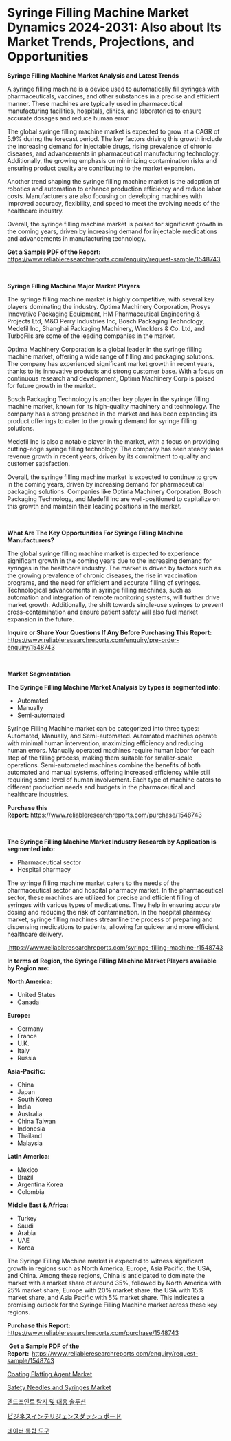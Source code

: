 <p><h1>Syringe Filling Machine Market Dynamics 2024-2031: Also about Its Market Trends, Projections, and Opportunities</h1></p><p><strong>Syringe Filling Machine Market Analysis and Latest Trends</strong></p>
<p><p>A syringe filling machine is a device used to automatically fill syringes with pharmaceuticals, vaccines, and other substances in a precise and efficient manner. These machines are typically used in pharmaceutical manufacturing facilities, hospitals, clinics, and laboratories to ensure accurate dosages and reduce human error.</p><p>The global syringe filling machine market is expected to grow at a CAGR of 5.9% during the forecast period. The key factors driving this growth include the increasing demand for injectable drugs, rising prevalence of chronic diseases, and advancements in pharmaceutical manufacturing technology. Additionally, the growing emphasis on minimizing contamination risks and ensuring product quality are contributing to the market expansion.</p><p>Another trend shaping the syringe filling machine market is the adoption of robotics and automation to enhance production efficiency and reduce labor costs. Manufacturers are also focusing on developing machines with improved accuracy, flexibility, and speed to meet the evolving needs of the healthcare industry.</p><p>Overall, the syringe filling machine market is poised for significant growth in the coming years, driven by increasing demand for injectable medications and advancements in manufacturing technology.</p></p>
<p><strong>Get a Sample PDF of the Report:&nbsp;</strong> <a href="https://www.reliableresearchreports.com/enquiry/request-sample/1548743">https://www.reliableresearchreports.com/enquiry/request-sample/1548743</a></p>
<p>&nbsp;</p>
<p><strong>Syringe Filling Machine Major Market Players</strong></p>
<p><p>The syringe filling machine market is highly competitive, with several key players dominating the industry. Optima Machinery Corporation, Prosys Innovative Packaging Equipment, HM Pharmaceutical Engineering & Projects Ltd, M&O Perry Industries Inc, Bosch Packaging Technology, Medefil Inc, Shanghai Packaging Machinery, Wincklers & Co. Ltd, and TurboFils are some of the leading companies in the market.</p><p>Optima Machinery Corporation is a global leader in the syringe filling machine market, offering a wide range of filling and packaging solutions. The company has experienced significant market growth in recent years, thanks to its innovative products and strong customer base. With a focus on continuous research and development, Optima Machinery Corp is poised for future growth in the market.</p><p>Bosch Packaging Technology is another key player in the syringe filling machine market, known for its high-quality machinery and technology. The company has a strong presence in the market and has been expanding its product offerings to cater to the growing demand for syringe filling solutions.</p><p>Medefil Inc is also a notable player in the market, with a focus on providing cutting-edge syringe filling technology. The company has seen steady sales revenue growth in recent years, driven by its commitment to quality and customer satisfaction.</p><p>Overall, the syringe filling machine market is expected to continue to grow in the coming years, driven by increasing demand for pharmaceutical packaging solutions. Companies like Optima Machinery Corporation, Bosch Packaging Technology, and Medefil Inc are well-positioned to capitalize on this growth and maintain their leading positions in the market.</p></p>
<p>&nbsp;</p>
<p><strong>What Are The Key Opportunities For Syringe Filling Machine Manufacturers?</strong></p>
<p><p>The global syringe filling machine market is expected to experience significant growth in the coming years due to the increasing demand for syringes in the healthcare industry. The market is driven by factors such as the growing prevalence of chronic diseases, the rise in vaccination programs, and the need for efficient and accurate filling of syringes. Technological advancements in syringe filling machines, such as automation and integration of remote monitoring systems, will further drive market growth. Additionally, the shift towards single-use syringes to prevent cross-contamination and ensure patient safety will also fuel market expansion in the future.</p></p>
<p><strong>Inquire or Share Your Questions If Any Before Purchasing This Report:</strong> <a href="https://www.reliableresearchreports.com/enquiry/pre-order-enquiry/1548743">https://www.reliableresearchreports.com/enquiry/pre-order-enquiry/1548743</a></p>
<p>&nbsp;</p>
<p><strong>Market Segmentation</strong></p>
<p><strong>The Syringe Filling Machine Market Analysis by types is segmented into:</strong></p>
<p><ul><li>Automated</li><li>Manually</li><li>Semi-automated</li></ul></p>
<p><p>Syringe Filling Machine market can be categorized into three types: Automated, Manually, and Semi-automated. Automated machines operate with minimal human intervention, maximizing efficiency and reducing human errors. Manually operated machines require human labor for each step of the filling process, making them suitable for smaller-scale operations. Semi-automated machines combine the benefits of both automated and manual systems, offering increased efficiency while still requiring some level of human involvement. Each type of machine caters to different production needs and budgets in the pharmaceutical and healthcare industries.</p></p>
<p><strong>Purchase this Report:&nbsp;</strong><a href="https://www.reliableresearchreports.com/purchase/1548743">https://www.reliableresearchreports.com/purchase/1548743</a></p>
<p>&nbsp;</p>
<p><strong>The Syringe Filling Machine Market Industry Research by Application is segmented into:</strong></p>
<p><ul><li>Pharmaceutical sector</li><li>Hospital pharmacy</li></ul></p>
<p><p>The syringe filling machine market caters to the needs of the pharmaceutical sector and hospital pharmacy market. In the pharmaceutical sector, these machines are utilized for precise and efficient filling of syringes with various types of medications. They help in ensuring accurate dosing and reducing the risk of contamination. In the hospital pharmacy market, syringe filling machines streamline the process of preparing and dispensing medications to patients, allowing for quicker and more efficient healthcare delivery.</p></p>
<p><a href="https://www.reliableresearchreports.com/syringe-filling-machine-r1548743">&nbsp;https://www.reliableresearchreports.com/syringe-filling-machine-r1548743</a></p>
<p><strong>In terms of Region, the Syringe Filling Machine Market Players available by Region are:</strong></p>
<p>
    <p> <strong> North America: </strong>
        <ul>
            <li>United States</li>
            <li>Canada</li>
        </ul>
        </p> 
    <p> <strong> Europe: </strong>
        <ul>
            <li>Germany</li>
            <li>France</li>
            <li>U.K.</li>
            <li>Italy</li>
            <li>Russia</li>
        </ul>
        </p> 
    <p> <strong> Asia-Pacific: </strong>
        <ul>
            <li>China</li>
            <li>Japan</li>
            <li>South Korea</li>
            <li>India</li>
            <li>Australia</li>
            <li>China Taiwan</li>
            <li>Indonesia</li>
            <li>Thailand</li>
            <li>Malaysia</li>
        </ul>
        </p> 
    <p> <strong> Latin America: </strong>
        <ul>
            <li>Mexico</li>
            <li>Brazil</li>
            <li>Argentina Korea</li>
            <li>Colombia</li>
        </ul>
        </p> 
    <p> <strong> Middle East & Africa: </strong>
        <ul>
            <li>Turkey</li>
            <li>Saudi</li>
            <li>Arabia</li>
            <li>UAE</li>
            <li>Korea</li>
        </ul>
    </p>
    </p>
<p><p>The Syringe Filling Machine market is expected to witness significant growth in regions such as North America, Europe, Asia Pacific, the USA, and China. Among these regions, China is anticipated to dominate the market with a market share of around 35%, followed by North America with 25% market share, Europe with 20% market share, the USA with 15% market share, and Asia Pacific with 5% market share. This indicates a promising outlook for the Syringe Filling Machine market across these key regions.</p></p>
<p><strong>Purchase this Report: </strong><a href="https://www.reliableresearchreports.com/purchase/1548743">https://www.reliableresearchreports.com/purchase/1548743</a></p>
<p>&nbsp;<strong>Get a Sample PDF of the Report:&nbsp;&nbsp;</strong><a href="https://www.reliableresearchreports.com/enquiry/request-sample/1548743">https://www.reliableresearchreports.com/enquiry/request-sample/1548743</a></p>
<p><strong></strong></p>
<p><p><a href="https://issuu.com/reportprime-2/docs/coating-flatting-agent-market-size-2030.pptx">Coating Flatting Agent Market</a></p><p><a href="https://github.com/Airanohannonzb68e5pb53oc1/Market-Research-Report-List-2/blob/main/safety-needles-and-syringes-market.md">Safety Needles and Syringes Market</a></p><p><a href="https://medium.com/@justynwelch/%EC%B5%9C%EC%A2%85%EC%A0%90-%EA%B2%80%EC%83%89-%EB%B0%8F-%EB%8C%80%EC%9D%91-%EC%86%94%EB%A5%98%EC%85%98-%EC%8B%9C%EC%9E%A5-%EA%B7%9C%EB%AA%A8-%EC%8B%9C%EC%9E%A5-%EC%A0%84%EB%A7%9D%EA%B3%BC-%EC%8B%9C%EC%9E%A5-%EC%98%88%EC%B8%A1-2024%EB%85%84%EB%B6%80%ED%84%B0-2031%EB%85%84-620ce31e7869">엔드포인트 탐지 및 대응 솔루션</a></p><p><a href="https://github.com/AriMuller2009/Market-Research-Report-List-1/blob/main/351985850134.md">ビジネスインテリジェンスダッシュボード</a></p><p><a href="https://medium.com/@kennyaniel5/%EB%8D%B0%EC%9D%B4%ED%84%B0-%ED%86%B5%ED%95%A9-%EB%8F%84%EA%B5%AC-%EC%8B%9C%EC%9E%A5-%EC%9C%A0%ED%98%95-%EC%9D%91%EC%9A%A9-%EB%B0%8F-%EC%A7%80%EB%A6%AC%EB%B3%84-%EC%A2%85%ED%95%A9-%ED%8F%89%EA%B0%80-d3b6605d86d8">데이터 통합 도구</a></p></p>